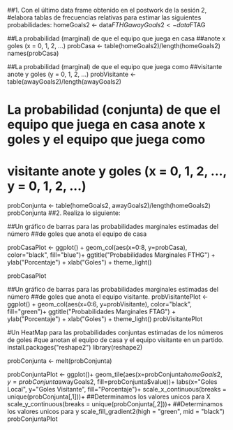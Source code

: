##1. Con el último data frame obtenido en el postwork de la sesión 2,
#elabora tablas de frecuencias relativas para estimar las siguientes probabilidades:
homeGoals2 <- data$FTHG
awayGoals2 <- data$FTAG

##La probabilidad (marginal) de que el equipo que juega en casa 
##anote x goles (x = 0, 1, 2, ...)
probCasa <- table(homeGoals2)/length(homeGoals2)
names(probCasa)

##La probabilidad (marginal) de que el equipo que juega como 
##visitante anote y goles (y = 0, 1, 2, ...)
probVisitante <- table(awayGoals2)/length(awayGoals2)

# La probabilidad (conjunta) de que el equipo que juega en casa anote x goles y el equipo que juega como
# visitante anote y goles (x = 0, 1, 2, ..., y = 0, 1, 2, ...)
probConjunta <- table(homeGoals2, awayGoals2)/length(homeGoals2)
probConjunta
##2. Realiza lo siguiente:

##Un gráfico de barras para las probabilidades marginales estimadas del número 
##de goles que anota el equipo de casa

probCasaPlot <- ggplot() + 
                geom_col(aes(x=0:8, y=probCasa), color="black", fill="blue")+
                ggtitle("Probabilidades Marginales FTHG") +
                ylab("Porcentaje") +
                xlab("Goles") + 
                theme_light()

probCasaPlot

##Un gráfico de barras para las probabilidades marginales estimadas del número 
##de goles que anota el equipo visitante.
probVisitantePlot <- ggplot() + 
                     geom_col(aes(x=0:6, y=probVisitante), color="black", fill="green")+
                     ggtitle("Probabilidades Marginales FTAG") +
                     ylab("Porcentaje") +
                     xlab("Goles") + 
                     theme_light()
probVisitantePlot

#Un HeatMap para las probabilidades conjuntas estimadas de los números de goles 
#que anotan el equipo de casa y el equipo visitante en un partido.
install.packages("reshape2")
library(reshape2)

probConjunta <- melt(probConjunta)

probConjuntaPlot <- ggplot()+
  geom_tile(aes(x=probConjunta$homeGoals2, y=probConjunta$awayGoals2, fill=probConjunta$value))+ 
  labs(x="Goles Local", y="Goles Visitante", fill="Porcentaje")+
  scale_x_continuous(breaks = unique(probConjunta[,1]))+ ##Determinamos los valores unicos para X
  scale_y_continuous(breaks = unique(probConjunta[,2]))+ ##Determinamos los valores unicos para y
  scale_fill_gradient2(high = "green", mid = "black")
probConjuntaPlot
